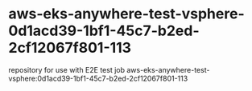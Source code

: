 # aws-eks-anywhere-test-vsphere-0d1acd39-1bf1-45c7-b2ed-2cf12067f801-113
repository for use with E2E test job aws-eks-anywhere-test-vsphere:0d1acd39-1bf1-45c7-b2ed-2cf12067f801-113
